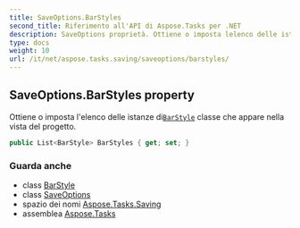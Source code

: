 ```yaml
---
title: SaveOptions.BarStyles
second_title: Riferimento all'API di Aspose.Tasks per .NET
description: SaveOptions proprietà. Ottiene o imposta lelenco delle istanze diBarStyle classe che appare nella vista del progetto.
type: docs
weight: 10
url: /it/net/aspose.tasks.saving/saveoptions/barstyles/
---
```

## SaveOptions.BarStyles property

Ottiene o imposta l'elenco delle istanze di[`BarStyle`](../../../aspose.tasks.visualization/barstyle/) classe che appare nella vista del progetto.

```csharp
public List<BarStyle> BarStyles { get; set; }
```

### Guarda anche

* class [BarStyle](../../../aspose.tasks.visualization/barstyle/)
* class [SaveOptions](../)
* spazio dei nomi [Aspose.Tasks.Saving](../../saveoptions/)
* assemblea [Aspose.Tasks](../../../)


